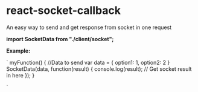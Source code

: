 # react-socket-callback
An easy way to send and get response from socket in one request



<b>import SocketData from "./client/socket";</b>


<b>Example:</b>

`
myFunction() {
  //Data to send
  var data = {
    option1: 1,
    option2: 2
  }
    SocketData(data, function(result) {
      console.log(result); // Get socket result in here
    });
  }

`
